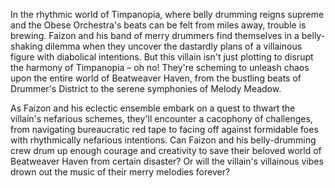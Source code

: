 In the rhythmic world of Timpanopia, where belly drumming reigns supreme and the Obese Orchestra's beats can be felt from miles away, trouble is brewing. Faizon and his band of merry drummers find themselves in a belly-shaking dilemma when they uncover the dastardly plans of a villainous figure with diabolical intentions. But this villain isn't just plotting to disrupt the harmony of Timpanopia – oh no! They're scheming to unleash chaos upon the entire world of Beatweaver Haven, from the bustling beats of Drummer's District to the serene symphonies of Melody Meadow.

As Faizon and his eclectic ensemble embark on a quest to thwart the villain's nefarious schemes, they'll encounter a cacophony of challenges, from navigating bureaucratic red tape to facing off against formidable foes with rhythmically nefarious intentions. Can Faizon and his belly-drumming crew drum up enough courage and creativity to save their beloved world of Beatweaver Haven from certain disaster? Or will the villain's villainous vibes drown out the music of their merry melodies forever?
